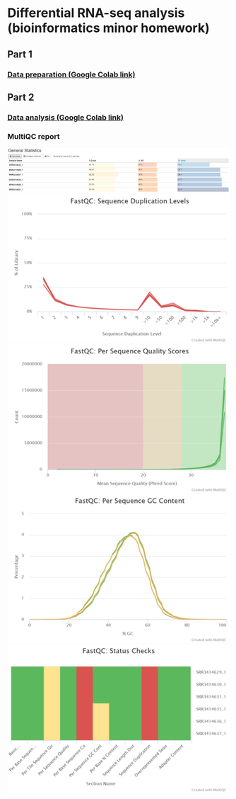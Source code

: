 # Differential RNA-seq analysis (bioinformatics minor homework)
## Part 1
### [Data preparation (Google Colab link)](https://colab.research.google.com/drive/1DpefwmIcyMZxgygA8Q5n1hlqYW_jLwOi?usp=sharing)


## Part 2
### [Data analysis (Google Colab link)](https://colab.research.google.com/drive/1QBZR9WWVBPjnA-QbLUwogyv0QVEWE3xM?usp=sharing)
### MultiQC report
![](images/mQC_general_statistics.png)
![](images/fastqc_sequence_duplication_levels_plot.jpeg)
![](images/fastqc_per_sequence_quality_scores_plot.jpeg)
![](images/fastqc_per_sequence_gc_content_plot.jpeg)
![](images/fastqc-status-check-heatmap.png)
